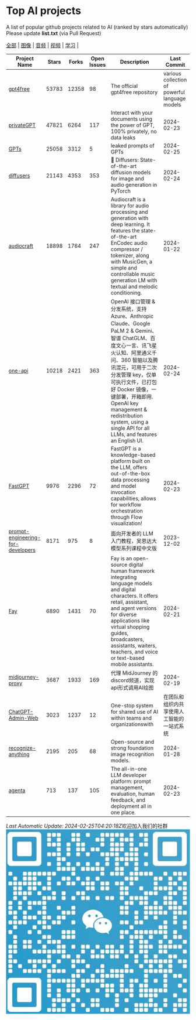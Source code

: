 # Top AI projects
A list of popular github projects related to AI (ranked by stars automatically)
Please update **list.txt** (via Pull Request)

<a href="./README.md">全部</a> |   <a href="./READMEpicture.md">图像</a> |   <a href="./READMEaudio.md">音频</a> | <a href="./READMEvideo.md">视频</a> | <a href="./READMElearn.md">学习</a> | 

| Project Name | Stars | Forks | Open Issues | Description | Last Commit |
| ------------ | ----- | ----- | ----------- | ----------- | ----------- |
| [gpt4free](https://github.com/xtekky/gpt4free) | 53783 | 12358 | 98 | The official gpt4free repository | various collection of powerful language models | 2024-02-24 |
| [privateGPT](https://github.com/imartinez/privateGPT) | 47821 | 6264 | 117 | Interact with your documents using the power of GPT, 100% privately, no data leaks | 2024-02-23 |
| [GPTs](https://github.com/linexjlin/GPTs) | 25058 | 3312 | 5 | leaked prompts of GPTs | 2024-02-25 |
| [diffusers](https://github.com/huggingface/diffusers) | 21143 | 4353 | 353 | 🤗 Diffusers: State-of-the-art diffusion models for image and audio generation in PyTorch | 2024-02-24 |
| [audiocraft](https://github.com/facebookresearch/audiocraft) | 18898 | 1764 | 247 | Audiocraft is a library for audio processing and generation with deep learning. It features the state-of-the-art EnCodec audio compressor / tokenizer, along with MusicGen, a simple and controllable music generation LM with textual and melodic conditioning. | 2024-01-22 |
| [one-api](https://github.com/songquanpeng/one-api) | 10218 | 2421 | 363 | OpenAI 接口管理 & 分发系统，支持 Azure、Anthropic Claude、Google PaLM 2 & Gemini、智谱 ChatGLM、百度文心一言、讯飞星火认知、阿里通义千问、360 智脑以及腾讯混元，可用于二次分发管理 key，仅单可执行文件，已打包好 Docker 镜像，一键部署，开箱即用. OpenAI key management & redistribution system, using a single API for all LLMs, and features an English UI. | 2024-02-24 |
| [FastGPT](https://github.com/labring/FastGPT) | 9976 | 2296 | 72 | FastGPT is a knowledge-based platform built on the LLM, offers out-of-the-box data processing and model invocation capabilities, allows for workflow orchestration through Flow visualization! | 2024-02-23 |
| [prompt-engineering-for-developers](https://github.com/datawhalechina/prompt-engineering-for-developers) | 8171 | 975 | 8 | 面向开发者的 LLM 入门教程，吴恩达大模型系列课程中文版 | 2023-12-02 |
| [Fay](https://github.com/xszyou/Fay) | 6890 | 1431 | 70 | Fay is an open-source digital human framework integrating language models and digital characters. It offers retail, assistant, and agent versions for diverse applications like virtual shopping guides, broadcasters, assistants, waiters, teachers, and voice or text-based mobile assistants. | 2024-02-21 |
| [midjourney-proxy](https://github.com/novicezk/midjourney-proxy) | 3687 | 1933 | 169 | 代理 MidJourney 的discord频道，实现api形式调用AI绘图 | 2024-02-19 |
| [ChatGPT-Admin-Web](https://github.com/AprilNEA/ChatGPT-Admin-Web) | 3023 | 1237 | 12 | One-stop system for shared use of AI within teams and organizationswith | 在团队和组织内共享使用人工智能的一站式系统 | 2023-12-27 |
| [recognize-anything](https://github.com/xinyu1205/recognize-anything) | 2195 | 205 | 68 | Open-source and strong foundation image recognition models. | 2024-01-28 |
| [agenta](https://github.com/Agenta-AI/agenta) | 713 | 137 | 105 | The all-in-one LLM developer platform: prompt management, evaluation, human feedback, and deployment all in one place. | 2024-02-23 |

*Last Automatic Update: 2024-02-25T04:20:18Z*欢迎加入我们的社群 ![](https://raw.githubusercontent.com/mouuii/picture/master/weichat.jpg) 